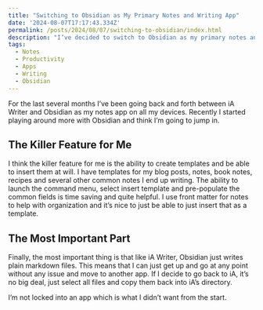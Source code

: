 ```yaml
---
title: "Switching to Obsidian as My Primary Notes and Writing App"
date: '2024-08-07T17:17:43.334Z'
permalink: /posts/2024/08/07/switching-to-obsidian/index.html
description: "I’ve decided to switch to Obsidian as my primary notes and writing application."
tags:
  - Notes
  - Productivity
  - Apps
  - Writing
  - Obsidian
---
```


For the last several months I’ve been going back and forth between iA Writer and Obsidian as my notes app on all my devices. Recently I started playing around more with Obsidian and think I’m going to jump in.
<!-- excerpt -->

## The Killer Feature for Me

I think the killer feature for me is the ability to create templates and be able to insert them at will. I have templates for my blog posts, notes, book notes, recipes and several other common notes I end up writing. The ability to launch the command menu, select insert template and pre-populate the common fields is time saving and quite helpful. I use front matter for notes to help with organization and it’s nice to just be able to just insert that as a template.

## The Most Important Part

Finally, the most important thing is that like iA Writer, Obsidian just writes plain markdown files. This means that I can just get up and go at any point without any issue and move to another app. If I decide to go back to iA, it’s no big deal, just select all files and copy them back into iA’s directory.

I’m not locked into an app which is what I didn’t want from the start.